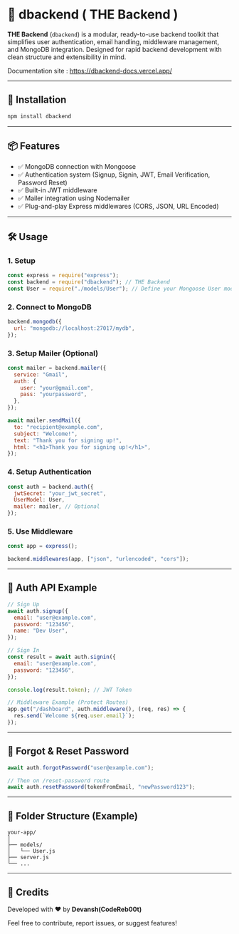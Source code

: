 # 🧠 dbackend ( THE Backend ) 

**THE Backend** (`dbackend`) is a modular, ready-to-use backend toolkit that simplifies user authentication, email handling, middleware management, and MongoDB integration. Designed for rapid backend development with clean structure and extensibility in mind.


Documentation site : https://dbackend-docs.vercel.app/

---

## 🚀 Installation

```bash
npm install dbackend
```

---

## 📦 Features

- ✅ MongoDB connection with Mongoose  
- ✅ Authentication system (Signup, Signin, JWT, Email Verification, Password Reset)  
- ✅ Built-in JWT middleware  
- ✅ Mailer integration using Nodemailer  
- ✅ Plug-and-play Express middlewares (CORS, JSON, URL Encoded)  

---

## 🛠️ Usage

### 1. Setup

```js
const express = require("express");
const backend = require("dbackend"); // THE Backend
const User = require("./models/User"); // Define your Mongoose User model
```

### 2. Connect to MongoDB

```js
backend.mongodb({
  url: "mongodb://localhost:27017/mydb",
});
```

### 3. Setup Mailer (Optional)

```js
const mailer = backend.mailer({
  service: "Gmail",
  auth: {
    user: "your@gmail.com",
    pass: "yourpassword",
  },
});

await mailer.sendMail({
  to: "recipient@example.com",
  subject: "Welcome!",
  text: "Thank you for signing up!",
  html: "<h1>Thank you for signing up!</h1>",
});
```

### 4. Setup Authentication

```js
const auth = backend.auth({
  jwtSecret: "your_jwt_secret",
  UserModel: User,
  mailer: mailer, // Optional
});
```

### 5. Use Middleware

```js
const app = express();

backend.middlewares(app, ["json", "urlencoded", "cors"]);
```

---

## 🔐 Auth API Example

```js
// Sign Up
await auth.signup({
  email: "user@example.com",
  password: "123456",
  name: "Dev User",
});

// Sign In
const result = await auth.signin({
  email: "user@example.com",
  password: "123456",
});

console.log(result.token); // JWT Token

// Middleware Example (Protect Routes)
app.get("/dashboard", auth.middleware(), (req, res) => {
  res.send(`Welcome ${req.user.email}`);
});
```

---

## 📧 Forgot & Reset Password

```js
await auth.forgotPassword("user@example.com");

// Then on /reset-password route
await auth.resetPassword(tokenFromEmail, "newPassword123");
```

---

## 📁 Folder Structure (Example)

```
your-app/
│
├── models/
│   └── User.js
├── server.js
└── ...
```

---

## 🙌 Credits

Developed with ❤️ by **Devansh(CodeReb00t)**

Feel free to contribute, report issues, or suggest features!
